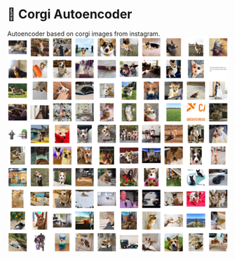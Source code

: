 # 🐶 Corgi Autoencoder 
Autoencoder based on corgi images from instagram.
![corgi-dataset-example](figs/corgi-dataset-example.png)